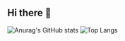 ## Hi there 👋 
![Anurag's GitHub stats](https://github-readme-stats.vercel.app/api?username=liujh22)
![Top Langs](https://github-readme-stats.vercel.app/api/top-langs/?username=liujh22)


<!--
**liujh22/liujh22** is a ✨ _special_ ✨ repository because its `README.md` (this file) appears on your GitHub profile.

Here are some ideas to get you started:

- 🔭 I’m currently working on ...
- 🌱 I’m currently learning ...
- 👯 I’m looking to collaborate on ...
- 🤔 I’m looking for help with ...
- 💬 Ask me about ...
- 📫 How to reach me: ...
- 😄 Pronouns: ...
- ⚡ Fun fact: ...
-->
